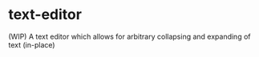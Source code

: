 # text-editor
(WIP) A text editor which allows for arbitrary collapsing and expanding of text (in-place)
